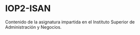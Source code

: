 # IOP2-ISAN
Contenido de la asignatura impartida en el Instituto Superior de Administración y Negocios.
